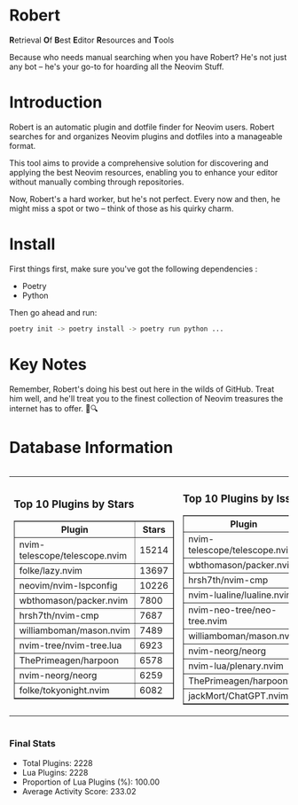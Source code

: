 # Robert

**R**etrieval
**O**f
**B**est
**E**ditor
**R**esources and
**T**ools

Because who needs manual searching when you have Robert?
He's not just any bot – he's your go-to for hoarding all the Neovim Stuff.

# Introduction
Robert is an automatic plugin and dotfile finder for Neovim users. Robert searches for and organizes Neovim plugins and dotfiles into a manageable format.

This tool aims to provide a comprehensive solution for discovering and applying the best Neovim resources, enabling you to enhance your editor without manually combing through repositories.

Now, Robert's a hard worker, but he's not perfect. Every now and then, he might miss a spot or two – think of those as his quirky charm. 

# Install
 First things first, make sure you've got the following dependencies :
  - Poetry 
  - Python 

Then go ahead and run:

```bash
poetry init -> poetry install -> poetry run python ...
```
# Key Notes

Remember, Robert's doing his best out here in the wilds of GitHub. Treat him well, and he'll treat you to the finest collection of Neovim treasures the internet has to offer. 🎩🔍


# Database Information

<div style='display:flex;flex-direction:row;justify-content:space-between;'><table><tr><td><h3>Top 10 Plugins by Stars</h3><table border="1"><tr><th>Plugin</th><th>Stars</th></tr><tr><td>nvim-telescope/telescope.nvim</td><td>15214</td></tr><tr><td>folke/lazy.nvim</td><td>13697</td></tr><tr><td>neovim/nvim-lspconfig</td><td>10226</td></tr><tr><td>wbthomason/packer.nvim</td><td>7800</td></tr><tr><td>hrsh7th/nvim-cmp</td><td>7687</td></tr><tr><td>williamboman/mason.nvim</td><td>7489</td></tr><tr><td>nvim-tree/nvim-tree.lua</td><td>6923</td></tr><tr><td>ThePrimeagen/harpoon</td><td>6578</td></tr><tr><td>nvim-neorg/neorg</td><td>6259</td></tr><tr><td>folke/tokyonight.nvim</td><td>6082</td></tr></table></td><td><h3>Top 10 Plugins by Issues</h3><table border="1"><tr><th>Plugin</th><th>Issues</th></tr><tr><td>nvim-telescope/telescope.nvim</td><td>353</td></tr><tr><td>wbthomason/packer.nvim</td><td>306</td></tr><tr><td>hrsh7th/nvim-cmp</td><td>266</td></tr><tr><td>nvim-lualine/lualine.nvim</td><td>218</td></tr><tr><td>nvim-neo-tree/neo-tree.nvim</td><td>212</td></tr><tr><td>williamboman/mason.nvim</td><td>179</td></tr><tr><td>nvim-neorg/neorg</td><td>160</td></tr><tr><td>nvim-lua/plenary.nvim</td><td>140</td></tr><tr><td>ThePrimeagen/harpoon</td><td>115</td></tr><tr><td>jackMort/ChatGPT.nvim</td><td>108</td></tr></table></td><td><h3>Top 10 Plugins by Forks</h3><table border="1"><tr><th>Plugin</th><th>Forks</th></tr><tr><td>neovim/nvim-lspconfig</td><td>2037</td></tr><tr><td>nvim-telescope/telescope.nvim</td><td>813</td></tr><tr><td>nvim-tree/nvim-tree.lua</td><td>603</td></tr><tr><td>nvim-lualine/lualine.nvim</td><td>460</td></tr><tr><td>folke/tokyonight.nvim</td><td>399</td></tr><tr><td>hrsh7th/nvim-cmp</td><td>381</td></tr><tr><td>ThePrimeagen/harpoon</td><td>360</td></tr><tr><td>folke/lazy.nvim</td><td>327</td></tr><tr><td>jackMort/ChatGPT.nvim</td><td>311</td></tr><tr><td>nvimdev/lspsaga.nvim</td><td>287</td></tr></table></td></tr></table></div>

### Final Stats
- Total Plugins: 2228
- Lua Plugins: 2228
- Proportion of Lua Plugins (%): 100.00
- Average Activity Score: 233.02
